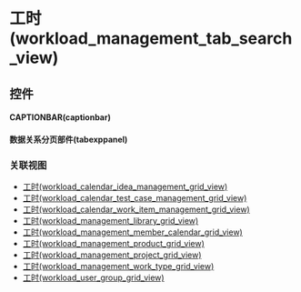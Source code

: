 # 工时(workload_management_tab_search_view)  <!-- {docsify-ignore-all} -->



## 控件
#### CAPTIONBAR(captionbar)
#### 数据关系分页部件(tabexppanel)


### 关联视图
  * [工时(workload_calendar_idea_management_grid_view)](app/view/workload_calendar_idea_management_grid_view)
  * [工时(workload_calendar_test_case_management_grid_view)](app/view/workload_calendar_test_case_management_grid_view)
  * [工时(workload_calendar_work_item_management_grid_view)](app/view/workload_calendar_work_item_management_grid_view)
  * [工时(workload_management_library_grid_view)](app/view/workload_management_library_grid_view)
  * [工时(workload_management_member_calendar_grid_view)](app/view/workload_management_member_calendar_grid_view)
  * [工时(workload_management_product_grid_view)](app/view/workload_management_product_grid_view)
  * [工时(workload_management_project_grid_view)](app/view/workload_management_project_grid_view)
  * [工时(workload_management_work_type_grid_view)](app/view/workload_management_work_type_grid_view)
  * [工时(workload_user_group_grid_view)](app/view/workload_user_group_grid_view)

<script>
 const { createApp } = Vue
  createApp({
    data() {
      return {

      }
    }
  }).use(ElementPlus).mount('#app')
</script>